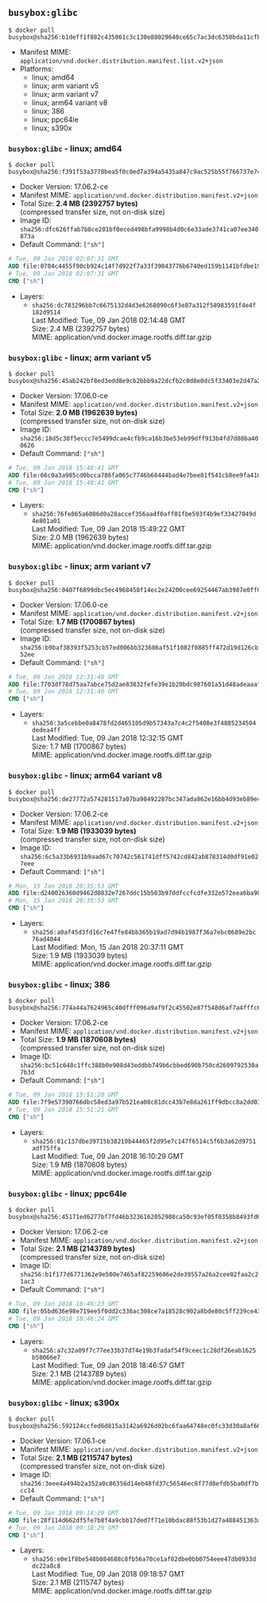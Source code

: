 ## `busybox:glibc`

```console
$ docker pull busybox@sha256:b1deff1f882c435061c3c130e88029640ce65c7ac3dc6350bda11cfb12600fd2
```

-	Manifest MIME: `application/vnd.docker.distribution.manifest.list.v2+json`
-	Platforms:
	-	linux; amd64
	-	linux; arm variant v5
	-	linux; arm variant v7
	-	linux; arm64 variant v8
	-	linux; 386
	-	linux; ppc64le
	-	linux; s390x

### `busybox:glibc` - linux; amd64

```console
$ docker pull busybox@sha256:f391f53a3778bea5f0c0ed7a394a5435a847c9ac525b55f766737e7491b03291
```

-	Docker Version: 17.06.2-ce
-	Manifest MIME: `application/vnd.docker.distribution.manifest.v2+json`
-	Total Size: **2.4 MB (2392757 bytes)**  
	(compressed transfer size, not on-disk size)
-	Image ID: `sha256:dfc626ffab7b8ce201bf0eced498bfa9998b4d0c6e33ade3741ca07ee340873a`
-	Default Command: `["sh"]`

```dockerfile
# Tue, 09 Jan 2018 02:07:31 GMT
ADD file:0704c4455f90cb924c14f7d922f7a33f39043776b6740ed159b1141bfdbe1935 in / 
# Tue, 09 Jan 2018 02:07:31 GMT
CMD ["sh"]
```

-	Layers:
	-	`sha256:dc783296bb7c6675132d4d3e6268090c6f3e87a312f58983591f4e4f182d9514`  
		Last Modified: Tue, 09 Jan 2018 02:14:48 GMT  
		Size: 2.4 MB (2392757 bytes)  
		MIME: application/vnd.docker.image.rootfs.diff.tar.gzip

### `busybox:glibc` - linux; arm variant v5

```console
$ docker pull busybox@sha256:45ab242bf8ed3edd8e9cb2bbb9a22dcfb2c0d8e0dc5f33403e2d47a2f70cd539
```

-	Docker Version: 17.06.0-ce
-	Manifest MIME: `application/vnd.docker.distribution.manifest.v2+json`
-	Total Size: **2.0 MB (1962639 bytes)**  
	(compressed transfer size, not on-disk size)
-	Image ID: `sha256:18d5c38f5eccc7e5499dcae4cfb9ca16b3be53eb99dff913b4fd7d08ba400626`
-	Default Command: `["sh"]`

```dockerfile
# Tue, 09 Jan 2018 15:48:41 GMT
ADD file:66c0a3a985cd0bcca786fa065c7746b68444bad4e7bee81f541cb8ee9fa41078 in / 
# Tue, 09 Jan 2018 15:48:41 GMT
CMD ["sh"]
```

-	Layers:
	-	`sha256:76fe865a6086d0a28accef356aadf0aff01fbe593f4b9ef33427049d4e801a01`  
		Last Modified: Tue, 09 Jan 2018 15:49:22 GMT  
		Size: 2.0 MB (1962639 bytes)  
		MIME: application/vnd.docker.image.rootfs.diff.tar.gzip

### `busybox:glibc` - linux; arm variant v7

```console
$ docker pull busybox@sha256:0407f6899dbc5ec4968458f14ec2e24200cee69254467ab3987e0ff0f04336b7
```

-	Docker Version: 17.06.0-ce
-	Manifest MIME: `application/vnd.docker.distribution.manifest.v2+json`
-	Total Size: **1.7 MB (1700867 bytes)**  
	(compressed transfer size, not on-disk size)
-	Image ID: `sha256:b9baf38393f5253cb57ed006bb323686af51f1082f0885ff472d19d126cb52ee`
-	Default Command: `["sh"]`

```dockerfile
# Tue, 09 Jan 2018 12:31:40 GMT
ADD file:7703df78d75aa7abce75d2ae83832fefe39e1b20bdc987601a51d48adeaaaf3b in / 
# Tue, 09 Jan 2018 12:31:40 GMT
CMD ["sh"]
```

-	Layers:
	-	`sha256:3a5cebbe0a8478fd2d465105d9b57343a7c4c2f5408e3f4885234504dedea4ff`  
		Last Modified: Tue, 09 Jan 2018 12:32:15 GMT  
		Size: 1.7 MB (1700867 bytes)  
		MIME: application/vnd.docker.image.rootfs.diff.tar.gzip

### `busybox:glibc` - linux; arm64 variant v8

```console
$ docker pull busybox@sha256:de27772a574281517a07ba98492287bc347ada862e16bb4d93eb89e4f78e7424
```

-	Docker Version: 17.06.2-ce
-	Manifest MIME: `application/vnd.docker.distribution.manifest.v2+json`
-	Total Size: **1.9 MB (1933039 bytes)**  
	(compressed transfer size, not on-disk size)
-	Image ID: `sha256:6c5a33b6931b9aad67c70742c561741dff5742cd842ab878314d0df91e027eee`
-	Default Command: `["sh"]`

```dockerfile
# Mon, 15 Jan 2018 20:35:53 GMT
ADD file:d240026360d9462d0832e7267ddc15b503b97ddfccfcdfe332e572eea6ba98f4 in / 
# Mon, 15 Jan 2018 20:35:53 GMT
CMD ["sh"]
```

-	Layers:
	-	`sha256:a0af45d3fd16c7e47fe84bb365b19ad7d94b1987f36a7ebc0689e2bc76ad4044`  
		Last Modified: Mon, 15 Jan 2018 20:37:11 GMT  
		Size: 1.9 MB (1933039 bytes)  
		MIME: application/vnd.docker.image.rootfs.diff.tar.gzip

### `busybox:glibc` - linux; 386

```console
$ docker pull busybox@sha256:774a44a7624965c40dfff096a9af9f2c45502e87f548d6af7a4fffc6d0246bb7
```

-	Docker Version: 17.06.2-ce
-	Manifest MIME: `application/vnd.docker.distribution.manifest.v2+json`
-	Total Size: **1.9 MB (1870608 bytes)**  
	(compressed transfer size, not on-disk size)
-	Image ID: `sha256:bc51c648c1ffc388b0e908d43eddbb749b6cbbed690b750cd2609792530a7b3d`
-	Default Command: `["sh"]`

```dockerfile
# Tue, 09 Jan 2018 15:51:20 GMT
ADD file:7f9e57390766dbc58ed3a97b521ea08c81dcc43b7e8da261ff9dbcc8a2dd0314 in / 
# Tue, 09 Jan 2018 15:51:21 GMT
CMD ["sh"]
```

-	Layers:
	-	`sha256:81c137dbe39715b38210b44465f2d95e7c147f6514c5f6b3a62d9751adf75ffa`  
		Last Modified: Tue, 09 Jan 2018 16:10:29 GMT  
		Size: 1.9 MB (1870608 bytes)  
		MIME: application/vnd.docker.image.rootfs.diff.tar.gzip

### `busybox:glibc` - linux; ppc64le

```console
$ docker pull busybox@sha256:45171ed6277bf7fd46b3236162052908ca50c93ef05f0358b8493fd6e36d743e
```

-	Docker Version: 17.06.2-ce
-	Manifest MIME: `application/vnd.docker.distribution.manifest.v2+json`
-	Total Size: **2.1 MB (2143789 bytes)**  
	(compressed transfer size, not on-disk size)
-	Image ID: `sha256:b1f177d6771362e9e500e7465af82259606e2de39557a26a2cee02faa2c21ac3`
-	Default Command: `["sh"]`

```dockerfile
# Tue, 09 Jan 2018 18:46:23 GMT
ADD file:05bd636e98e719ee5f0dd2c336ac308ce7a18528c902a8bde80c5ff239ce43ce in / 
# Tue, 09 Jan 2018 18:46:24 GMT
CMD ["sh"]
```

-	Layers:
	-	`sha256:a7c32a09f7c77ee33b37d74e19b3fadaf54f9ceec1c28df26eab1625b58066e7`  
		Last Modified: Tue, 09 Jan 2018 18:46:57 GMT  
		Size: 2.1 MB (2143789 bytes)  
		MIME: application/vnd.docker.image.rootfs.diff.tar.gzip

### `busybox:glibc` - linux; s390x

```console
$ docker pull busybox@sha256:592124ccfed6d815a3142a6926d02bc6faa64748ec0fc33d30a8af60e15a0ab7
```

-	Docker Version: 17.06.1-ce
-	Manifest MIME: `application/vnd.docker.distribution.manifest.v2+json`
-	Total Size: **2.1 MB (2115747 bytes)**  
	(compressed transfer size, not on-disk size)
-	Image ID: `sha256:3eee4a494b2a352a0c86356d14eb48fd37c56546ec8f77d8efdb5ba0df7bcc14`
-	Default Command: `["sh"]`

```dockerfile
# Tue, 09 Jan 2018 09:18:29 GMT
ADD file:28f114d662df5fe7b8f4a9cbb17ded7f71e10bdac88f53b1d27a488451363a8c in / 
# Tue, 09 Jan 2018 09:18:29 GMT
CMD ["sh"]
```

-	Layers:
	-	`sha256:e0e1f8be548b084688c8fb56a70ce1af02dbe0bb0754eee47db0933ddc22a8c8`  
		Last Modified: Tue, 09 Jan 2018 09:18:57 GMT  
		Size: 2.1 MB (2115747 bytes)  
		MIME: application/vnd.docker.image.rootfs.diff.tar.gzip
